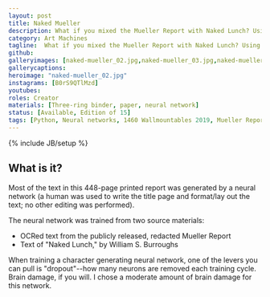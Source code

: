 ```yaml
---
layout: post
title: Naked Mueller
description: What if you mixed the Mueller Report with Naked Lunch? Using a neural network, we can find out.
category: Art Machines
tagline:  What if you mixed the Mueller Report with Naked Lunch? Using a neural network, we can find out.
github:
galleryimages: [naked-mueller_02.jpg,naked-mueller_03.jpg,naked-mueller_04.jpg,naked-mueller_05.jpg,naked-mueller_01.jpg]
gallerycaptions:
heroimage: "naked-mueller_02.jpg"
instagrams: [B0rS9QTlMzd]
youtubes:
roles: Creator
materials: [Three-ring binder, paper, neural network]
status: [Available, Edition of 15]
tags: [Python, Neural networks, 1460 Wallmountables 2019, Mueller Report, DEEP FAKE]
---
```

{% include JB/setup %}

## What is it?

Most of the text in this 448-page printed report was generated by a neural network (a human was used to write the title page and format/lay out the text; no other editing was performed).

The neural network was trained from two source materials:

- OCRed text from the publicly released, redacted Mueller Report
- Text of "Naked Lunch," by William S. Burroughs

When training a character generating neural network, one of the levers you can pull is "dropout"--how many neurons are removed each training cycle. Brain damage, if you will. I chose a moderate amount of brain damage for this network.
